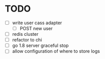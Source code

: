 # TODO

- [ ] write user cass adapter
  - [ ] POST new user
- [ ] redis cluster
- [ ] refactor to chi
- [ ] go 1.8 server graceful stop
- [ ] allow configuration of where to store logs
